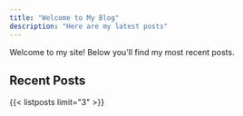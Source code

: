 ```yaml
---
title: "Welcome to My Blog"
description: "Here are my latest posts"
---
```


Welcome to my site! Below you'll find my most recent posts.

## Recent Posts
{{< listposts limit="3" >}}